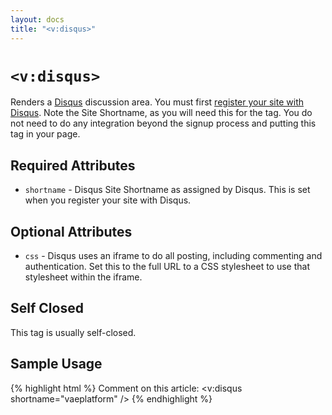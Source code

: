 ```yaml
---
layout: docs
title: "<v:disqus>"
---
```


# `<v:disqus>`

Renders a [Disqus](http://disqus.com/) discussion area. You must first
[register your site with Disqus](http://disqus.com/comments/register/).
Note the Site Shortname, as you will need this for the tag. You do not
need to do any integration beyond the signup process and putting this
tag in your page.

## Required Attributes

-   `shortname` - Disqus Site Shortname as assigned by Disqus. This is
    set when you register your site with Disqus.

## Optional Attributes

-   `css` - Disqus uses an iframe to do all posting, including
    commenting and authentication. Set this to the full URL to a CSS
    stylesheet to use that stylesheet within the iframe.

## Self Closed

This tag is usually self-closed.

## Sample Usage

{% highlight html %}
Comment on this article:
<v:disqus shortname="vaeplatform" />
{% endhighlight %}
